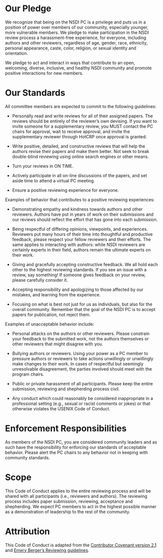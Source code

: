 # Our Pledge

We recognize that being on the NSDI PC is a privilege and puts us in a
position of power over members of our community, especially younger,
more vulnerable members. We pledge to make participation in the NSDI
review process a harassment-free experience, for everyone, including
authors and other reviewers, regardless of age, gender, race,
ethnicity, personal appearance, caste, color, religion, or sexual
identity and orientation.

We pledge to act and interact in ways that contribute to an open,
welcoming, diverse, inclusive, and healthy NSDI community and promote
positive interactions for new members.

# Our Standards

All committee members are expected to commit to the following guidelines:

* Personally read and write reviews for all of their assigned
papers. The reviews should be entirely of the reviewer’s own
devising. If you want to invite someone for a supplementary review,
you MUST contact the PC chairs for approval, wait to receive approval,
and invite the supplementary reviewer through HotCRP once approval is
granted.

* Write positive, detailed, and constructive reviews that will help
the authors revise their papers and make them better.  Not seek to
break double-blind reviewing using online search engines or other
means.

* Turn your reviews in ON TIME.

* Actively participate in all on-line discussions of the papers, and
  set aside time to attend a virtual PC meeting.

* Ensure a positive reviewing experience for everyone.

Examples of behavior that contributes to a positive reviewing experiences:

* Demonstrating empathy and kindness towards authors and other
  reviewers. Authors have put in years of work on their submissions
  and our reviews should reflect the effort that has gone into each
  submission.

* Being respectful of differing opinions, viewpoints, and
  experiences. Reviewers put many hours of their time into thoughtful
  and productive feedback, please respect your fellow reviewers and
  their efforts. The same applies to interacting with authors: while
  NSDI reviewers are certainly experts in their field, authors remain
  the ultimate experts on their work.

* Giving and gracefully accepting constructive feedback. We all hold
  each other to the highest reviewing standards. If you see an issue
  with a review, say something! If someone gives feedback on your
  review, please carefully consider it.

* Accepting responsibility and apologizing to those affected by our
  mistakes, and learning from the experience.

* Focusing on what is best not just for us as individuals, but also
  for the overall community. Remember that the goal of the NSDI PC is
  to accept papers for publication, not reject them.

Examples of unacceptable behavior include:

* Personal attacks on the authors or other reviewers. Please constrain
  your feedback to the submitted work, not the authors themselves or
  other reviewers that might disagree with you.

* Bullying authors or reviewers. Using your power as a PC member to
  pressure authors or reviewers to take actions unwillingly or
  unwillingly make changes to their work. In cases of respectful but
  seemingly unresolvable disagreement, the parties involved should
  meet with the program chairs.

* Public or private harassment of all participants. Please keep the
  entire submission, reviewing and shepherding process civil.

* Any conduct which could reasonably be considered inappropriate in a
  professional setting (e.g., sexual or racist comments or jokes) or
  that otherwise violates the USENIX Code of Conduct.

# Enforcement Responsibilities

As members of the NSDI PC, you are considered community leaders and as
such have the responsibility for enforcing our standards of acceptable
behavior. Please alert the PC chairs to any behavior not in keeping
with community standards.

# Scope

This Code of Conduct applies to the entire reviewing process and will
be shared with all participants (i.e., reviewers and authors). The
reviewing process includes paper submission, reviewing, acceptance and
shepherding. We expect PC members to act in the highest possible
manner as a demonstration of leadership to the rest of the community.

# Attribution

This Code of Conduct is adapted from the [Contributor Covenant version
2.1](https://www.contributor-covenant.org/version/2/1/code_of_conduct.html)
and [Emery Berger’s Reviewing
guidelines](https://emeryblogger.com/2018/03/22/reviewing-guidelines-for-program-committee-members/).

